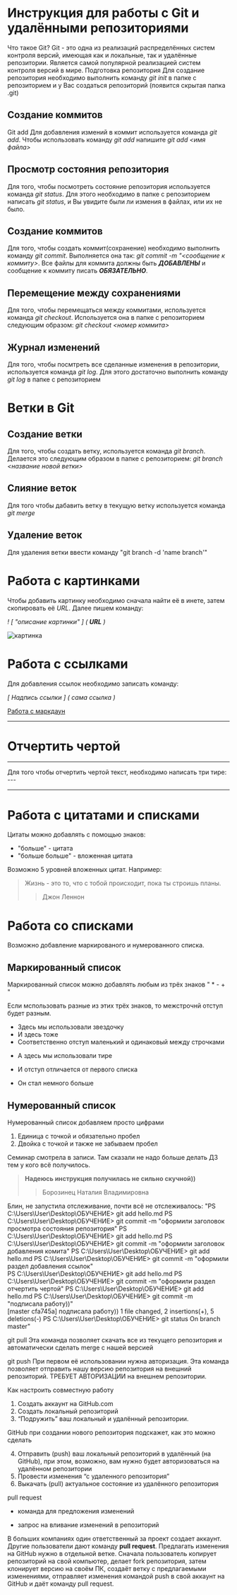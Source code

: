 # Инструкция для работы с Git и удалёнными репозиториями

Что такое Git?
Git - это одна из реализаций распределённых систем контроля версий, имеющая как и локальные, так и удалённые репозитории. Является самой популярной реализацией систем контроля версий в мире.
Подготовка репозитория
Для создание репозитория необходимо выполнить команду *git init*  в папке с репозиторием и у Вас создаться репозиторий (появится скрытая папка .git)

## Создание коммитов

Git add
Для добавления измений в коммит используется команда *git add*. Чтобы использовать команду *git add* напишите *git add <имя файла>*

## Просмотр состояния репозитория
Для того, чтобы посмотреть состояние репозитория используется команда *git status*. Для этого необходимо в папке с репозиторием написать *git status*, и Вы увидите были ли измения в файлах, или их не было.

## Создание коммитов
Для того, чтобы создать коммит(сохранение) необходимо выполнить команду *git commit*. Выполняется она так: *git commit -m "<сообщение к коммиту>*. Все файлы для коммита должны быть ***ДОБАВЛЕНЫ*** и сообщение к коммиту писать ***ОБЯЗАТЕЛЬНО***.

## Перемещение между сохранениями
Для того, чтобы перемещаться между коммитами, используется команда *git checkout*. Используется она в папке с репозиторием следующим образом: *git checkout <номер коммита>*

## Журнал изменений
Для того, чтобы посмтреть все сделанные изменения в репозитории, используется команда *git log*. Для этого достаточно выполнить команду *git log* в папке с репозиторием

# Ветки в Git

## Создание ветки

Для того, чтобы создать ветку, используется команда *git branch*. Делается это следующим образом в папке с репозиторием: *git branch <название новой ветки>*

## Слияние веток

Для того чтобы дабавить ветку в текущую ветку используется команда *git merge <name branch>*

## Удаление веток
Для удаления ветки ввести команду "git branch -d 'name branch'"

# Работа с картинками

Чтобы добавить картинку необходимо сначала найти её в инете, затем скопировать её *URL*.
Далее пишем команду: 

*! [ "описание картинки" ] ( **URL** )*


![картинка](https://koshka.top/uploads/posts/2021-12/1640199637_1-koshka-top-p-milie-kotiki-v-odezhde-1.jpg)

# Работа с ссылками
Для добавления ссылок необходимо записать команду:

*[ Надпись ссылки ]  ( сама ссылка  )*


[Работа с маркдаун](https://texterra.ru/blog/ischerpyvayushchaya-shpargalka-po-sintaksisu-razmetki-markdown-na-zametku-avtoram-veb-razrabotchikam.html)

---
# Отчертить чертой
---
Для того чтобы отчертить чертой текст, необходимо написать три тире: *---*

---


# Работа с цитатами и списками

Цитаты можно добавлять с помощью знаков:
* "больше" - цитата
* "больше больше" - вложенная цитата

Возможно 5 уровней вложенных цитат.
Например: 
> Жизнь - это то, что с тобой происходит, пока ты строишь планы.
>> Джон Леннон

# Работа со списками

Возможно добавление маркированого и нумерованного списка.

## Маркированный список

Маркированный список можно добавлять любым из трёх знаков " * - + "

Если мспользовать разные из этих трёх знаков, то межстрочнй отступ будет разным.

* Здесь мы использовали звездочку
* И здесь тоже
* Соответственно отступ маленький и одинаковый между строчками

- А здесь мы использовали тире

- И отступ отличается от первого списка

- Он стал немного больше


## Нумерованный список

Нумерованный список добавляем просто цифрами

1. Единица с точкой и обязательно пробел
2. Двойка с точкой и также не забываем пробел


Семинар смотрела в записи. Там сказали не надо больше делать ДЗ тем у кого всё получилось.

>**Надеюсь инструкция получилась не сильно скучной))**
>>Борозинец Наталия Владимировна


Блин, не запустила отслеживание, почти всё не отслеживалось:
"PS C:\Users\User\Desktop\ОБУЧЕНИЕ> git add hello.md
PS C:\Users\User\Desktop\ОБУЧЕНИЕ> git commit -m "оформили заголовок просмотра состояния репозитория"
PS C:\Users\User\Desktop\ОБУЧЕНИЕ> git add hello.md
PS C:\Users\User\Desktop\ОБУЧЕНИЕ> git commit -m "оформили заголовок добавления комита"
PS C:\Users\User\Desktop\ОБУЧЕНИЕ> git add hello.md
PS C:\Users\User\Desktop\ОБУЧЕНИЕ> git commit -m "оформили раздел добавления ссылок"  
PS C:\Users\User\Desktop\ОБУЧЕНИЕ> git add hello.md
PS C:\Users\User\Desktop\ОБУЧЕНИЕ> git commit -m "оформили раздел отчертить чертой" 
PS C:\Users\User\Desktop\ОБУЧЕНИЕ> git add hello.md
PS C:\Users\User\Desktop\ОБУЧЕНИЕ> git commit -m "подписала работу))"          
[master cfa745a] подписала работу))
 1 file changed, 2 insertions(+), 5 deletions(-)
PS C:\Users\User\Desktop\ОБУЧЕНИЕ> git status
On branch master"

git pull
Эта команда позволяет скачать все из текущего репозитория и автоматически сделать merge с нашей версией

git push
При первом её использовании нужна авторизация.
Эта команда позволяет отправить нашу версию репозитория на внешний репозиторий. ТРЕБУЕТ АВТОРИЗАЦИИ на внешнем репозитории.

Как настроить совместную работу

1. Создать аккаунт на GitHub.com
2. Создать локальный репозиторий
3. “Подружить” ваш локальный и удалённый репозитории. 
    
GitHub при создании нового репозитория подскажет, как это можно сделать
    
4. Отправить (push) ваш локальный репозиторий в удалённый (на GitHub), при этом, возможно, вам нужно будет авторизоваться на удалённом репозитории
5. Провести изменения “с удаленного репозитория”
6. Выкачать (pull) актуальное состояние из удалённого репозитория

pull request

- команда для предложения изменений 

- запрос на вливание изменений в репозиторий

В больших компаниях один ответственный за проект создает аккаунт. Другие пользователи дают команду **pull request**. Предлагать изменения на GitHub нужно в отдельной ветке. 
Сначала пользователь копирует репозиторий на свой компьютер, делает fork репозитория, затем клонирует версию на своём ПК, создаёт ветку с предлагаемыми изменениями, отправляет изменения командой push в свой аккаунт на GitHub и даёт команду pull request.

